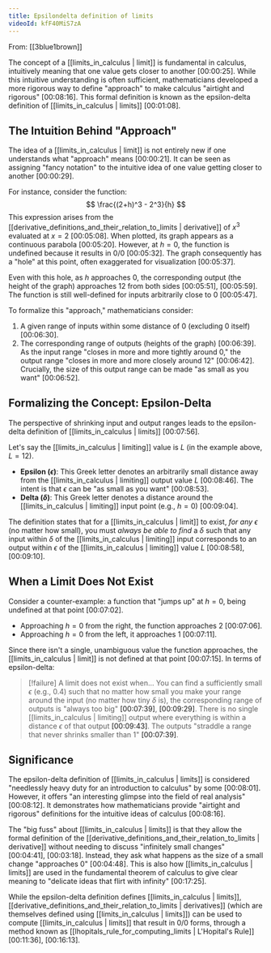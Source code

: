 ```yaml
---
title: Epsilondelta definition of limits
videoId: kfF40MiS7zA
---
```


From: [[3blue1brown]] <br/> 

The concept of a [[limits_in_calculus | limit]] is fundamental in calculus, intuitively meaning that one value gets closer to another <a class="yt-timestamp" data-t="00:00:25">[00:00:25]</a>. While this intuitive understanding is often sufficient, mathematicians developed a more rigorous way to define "approach" to make calculus "airtight and rigorous" <a class="yt-timestamp" data-t="00:08:16">[00:08:16]</a>. This formal definition is known as the epsilon-delta definition of [[limits_in_calculus | limits]] <a class="yt-timestamp" data-t="00:01:08">[00:01:08]</a>.

## The Intuition Behind "Approach"

The idea of a [[limits_in_calculus | limit]] is not entirely new if one understands what "approach" means <a class="yt-timestamp" data-t="00:00:21">[00:00:21]</a>. It can be seen as assigning "fancy notation" to the intuitive idea of one value getting closer to another <a class="yt-timestamp" data-t="00:00:29">[00:00:29]</a>.

For instance, consider the function:
$$ \frac{(2+h)^3 - 2^3}{h} $$
This expression arises from the [[derivative_definitions_and_their_relation_to_limits | derivative]] of $x^3$ evaluated at $x=2$ <a class="yt-timestamp" data-t="00:05:08">[00:05:08]</a>. When plotted, its graph appears as a continuous parabola <a class="yt-timestamp" data-t="00:05:20">[00:05:20]</a>. However, at $h=0$, the function is undefined because it results in $0/0$ <a class="yt-timestamp" data-t="00:05:32">[00:05:32]</a>. The graph consequently has a "hole" at this point, often exaggerated for visualization <a class="yt-timestamp" data-t="00:05:37">[00:05:37]</a>.

Even with this hole, as $h$ approaches $0$, the corresponding output (the height of the graph) approaches $12$ from both sides <a class="yt-timestamp" data-t="00:05:51">[00:05:51]</a>, <a class="yt-timestamp" data-t="00:05:59">[00:05:59]</a>. The function is still well-defined for inputs arbitrarily close to $0$ <a class="yt-timestamp" data-t="00:05:47">[00:05:47]</a>.

To formalize this "approach," mathematicians consider:
1.  A given range of inputs within some distance of $0$ (excluding $0$ itself) <a class="yt-timestamp" data-t="00:06:30">[00:06:30]</a>.
2.  The corresponding range of outputs (heights of the graph) <a class="yt-timestamp" data-t="00:06:39">[00:06:39]</a>.
As the input range "closes in more and more tightly around 0," the output range "closes in more and more closely around 12" <a class="yt-timestamp" data-t="00:06:42">[00:06:42]</a>. Crucially, the size of this output range can be made "as small as you want" <a class="yt-timestamp" data-t="00:06:52">[00:06:52]</a>.

## Formalizing the Concept: Epsilon-Delta

The perspective of shrinking input and output ranges leads to the epsilon-delta definition of [[limits_in_calculus | limits]] <a class="yt-timestamp" data-t="00:07:56">[00:07:56]</a>.

Let's say the [[limits_in_calculus | limiting]] value is $L$ (in the example above, $L=12$).
*   **Epsilon ($\epsilon$)**: This Greek letter denotes an arbitrarily small distance away from the [[limits_in_calculus | limiting]] output value $L$ <a class="yt-timestamp" data-t="00:08:46">[00:08:46]</a>. The intent is that $\epsilon$ can be "as small as you want" <a class="yt-timestamp" data-t="00:08:53">[00:08:53]</a>.
*   **Delta ($\delta$)**: This Greek letter denotes a distance around the [[limits_in_calculus | limiting]] input point (e.g., $h=0$) <a class="yt-timestamp" data-t="00:09:04">[00:09:04]</a>.

The definition states that for a [[limits_in_calculus | limit]] to exist, *for any* $\epsilon$ (no matter how small), you must *always be able to find* a $\delta$ such that any input within $\delta$ of the [[limits_in_calculus | limiting]] input corresponds to an output within $\epsilon$ of the [[limits_in_calculus | limiting]] value $L$ <a class="yt-timestamp" data-t="00:08:58">[00:08:58]</a>, <a class="yt-timestamp" data-t="00:09:10">[00:09:10]</a>.

## When a Limit Does Not Exist

Consider a counter-example: a function that "jumps up" at $h=0$, being undefined at that point <a class="yt-timestamp" data-t="00:07:02">[00:07:02]</a>.
*   Approaching $h=0$ from the right, the function approaches $2$ <a class="yt-timestamp" data-t="00:07:06">[00:07:06]</a>.
*   Approaching $h=0$ from the left, it approaches $1$ <a class="yt-timestamp" data-t="00:07:11">[00:07:11]</a>.

Since there isn't a single, unambiguous value the function approaches, the [[limits_in_calculus | limit]] is not defined at that point <a class="yt-timestamp" data-t="00:07:15">[00:07:15]</a>. In terms of epsilon-delta:
> [!failure] A limit does not exist when...
> You can find a sufficiently small $\epsilon$ (e.g., $0.4$) such that no matter how small you make your range around the input (no matter how tiny $\delta$ is), the corresponding range of outputs is "always too big" <a class="yt-timestamp" data-t="00:07:39">[00:07:39]</a>, <a class="yt-timestamp" data-t="00:09:29">[00:09:29]</a>. There is no single [[limits_in_calculus | limiting]] output where everything is within a distance $\epsilon$ of that output <a class="yt-timestamp" data-t="00:09:43">[00:09:43]</a>. The outputs "straddle a range that never shrinks smaller than 1" <a class="yt-timestamp" data-t="00:07:39">[00:07:39]</a>.

## Significance

The epsilon-delta definition of [[limits_in_calculus | limits]] is considered "needlessly heavy duty for an introduction to calculus" by some <a class="yt-timestamp" data-t="00:08:01">[00:08:01]</a>. However, it offers "an interesting glimpse into the field of real analysis" <a class="yt-timestamp" data-t="00:08:12">[00:08:12]</a>. It demonstrates how mathematicians provide "airtight and rigorous" definitions for the intuitive ideas of calculus <a class="yt-timestamp" data-t="00:08:16">[00:08:16]</a>.

The "big fuss" about [[limits_in_calculus | limits]] is that they allow the formal definition of the [[derivative_definitions_and_their_relation_to_limits | derivative]] without needing to discuss "infinitely small changes" <a class="yt-timestamp" data-t="00:04:41">[00:04:41]</a>, <a class="yt-timestamp" data-t="00:03:18">[00:03:18]</a>. Instead, they ask what happens as the size of a small change "approaches 0" <a class="yt-timestamp" data-t="00:04:48">[00:04:48]</a>. This is also how [[limits_in_calculus | limits]] are used in the fundamental theorem of calculus to give clear meaning to "delicate ideas that flirt with infinity" <a class="yt-timestamp" data-t="00:17:25">[00:17:25]</a>.

While the epsilon-delta definition defines [[limits_in_calculus | limits]], [[derivative_definitions_and_their_relation_to_limits | derivatives]] (which are themselves defined using [[limits_in_calculus | limits]]) can be used to compute [[limits_in_calculus | limits]] that result in $0/0$ forms, through a method known as [[lhopitals_rule_for_computing_limits | L'Hopital's Rule]] <a class="yt-timestamp" data-t="00:11:36">[00:11:36]</a>, <a class="yt-timestamp" data-t="00:16:13">[00:16:13]</a>.